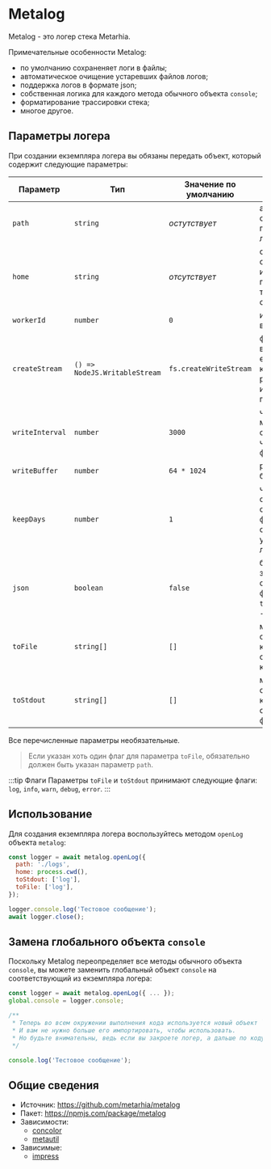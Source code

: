 # Metalog

Metalog - это логер стека Metarhia.

Примечательные особенности Metalog:

- по умолчанию сохраненяет логи в файлы;
- автоматическое очищение устаревших файлов логов;
- поддержка логов в формате json;
- собственная логика для каждого метода обычного объекта `console`;
- форматирование трассировки стека;
- многое другое.

## Параметры логера

При создании екземпляра логера вы обязаны передать объект, который содержит следующие параметры:

| Параметр        | Тип                           | Значение по умолчанию  | Описание                                                                            |
|-----------------|-------------------------------|------------------------|-------------------------------------------------------------------------------------|
| `path`          | `string`                      | _остутствует_          | абсолютный или относительный путь к каталогу логов                                  |
| `home`          | `string`                      | _отсутствует_          | строка, которую следует вырезать из логируемых путей к файлам в трассировке стека   |
| `workerId`      | `number`                      | `0`                    | идентификатор воркера                                                               |
| `createStream`  | `() => NodeJS.WritableStream` | `fs.createWriteStream` | функция, возвращающая екземпляр класса, реализующего интерфейс потока записи        |
| `writeInterval` | `number`                      | `3000`                 | число в миллисекундах, определяющее частоту записи в файл                           |
| `writeBuffer`   | `number`                      | `64 * 1024`            | размер буфера в байтах                                                              |
| `keepDays`      | `number`                      | `1`                    | число, определяющее срок хранения файла логов; `0` отключает удаление файлов логов  |
| `json`          | `boolean`                     | `false`                | булевое значение, определяющее формат логов; `true` - json, `false` - обычный текст |
| `toFile`        | `string[]`                    | `[]`                   | массив **флагов**, ограничивающий, какие типы логов стоит выводить в консоль        |
| `toStdout`      | `string[]`                    | `[]`                   | массив **флагов**, ограничивающий, какие типы логов стоит сохранять в файл логов    |

Все перечисленные параметры необязательные.

> Если указан хоть один флаг для параметра `toFile`, обязательно должен быть указан параметр `path`.

:::tip Флаги
Параметры `toFile` и `toStdout` принимают следующие флаги: `log`, `info`, `warn`, `debug`, `error`.
:::

## Использование

Для создания екземпляра логера воспользуйтесь методом `openLog` объекта `metalog`:

```js
const logger = await metalog.openLog({
  path: './logs',
  home: process.cwd(),
  toStdout: ['log'],
  toFile: ['log'],
});

logger.console.log('Тестовое сообщение');
await logger.close();
```

## Замена глобального объекта `console`

Поскольку Metalog переопределяет все методы обычного объекта `console`, вы можете заменить глобальный объект `console` на соответствующий из екземпляра логера:

```js
const logger = await metalog.openLog({ ... });
global.console = logger.console;

/**
 * Теперь во всем окружении выполнения кода используется новый объект `console`.
 * И вам не нужно больше его импортировать, чтобы использовать.
 * Но будьте внимательны, ведь если вы закроете логер, а дальше по коду кто-то воспользуется `console`, вы столкнетесь с ошибкой.
 */

console.log('Тестовое сообщение');
```

## Общие сведения

- Источник: <https://github.com/metarhia/metalog>
- Пакет: <https://npmjs.com/package/metalog>
- Зависимости:
  - [concolor](./concolor.md)
  - [metautil](./metautil.md)
- Зависимые:
  - [impress](../impress/)
